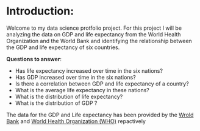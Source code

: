 # Introduction:
Welcome to my data science protfolio project. For this project I will be analyzing the data on GDP and life expectancy from the World Health Organization and the World Bank and identifying the relationship between the GDP and life expectancy of six countries.

**Questions to answer**:
+ Has life expectancy increased over time in the six nations?
+ Has GDP increased over time in the six nations?
+ Is there a correlation between GDP and life expectancy of a country?
+ What is the average life expectancy in these nations?
+ What is the distribution of life expectancy?
+ What is the distribution of GDP ?

The data for the GDP and Life expectancy has been provided by the [Wrold Bank](https://data.worldbank.org/indicator/NY.GDP.MKTP.CD) and [World Health Organization (WHO)](http://apps.who.int/gho/data/node.main.688) repactively